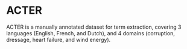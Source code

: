 # ACTER
ACTER is a manually annotated dataset for term extraction, covering 3 languages (English, French, and Dutch), and 4 domains (corruption, dressage, heart failure, and wind energy).
